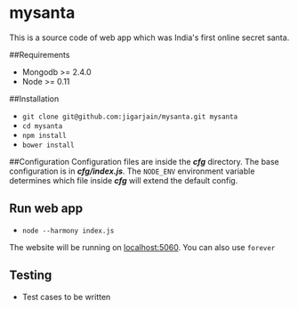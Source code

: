 # mysanta

This is a source code of web app which was India's first online secret santa.

##Requirements
- Mongodb >= 2.4.0
- Node >= 0.11

##Installation
 - `git clone git@github.com:jigarjain/mysanta.git mysanta`
 - `cd mysanta`
 - `npm install`
 - `bower install`

##Configuration
Configuration files are inside the ***cfg*** directory. The base configuration
is in ***cfg/index.js***. The `NODE_ENV` environment variable determines which
file inside ***cfg*** will extend the default config.

## Run web app
- `node --harmony index.js`

The website will be running on [localhost:5060](http://localhost:5060). You can also use `forever`

## Testing
- Test cases to be written
